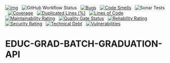 [![img](https://img.shields.io/badge/Lifecycle-Experimental-339999)](https://github.com/bcgov/repomountie/blob/master/doc/lifecycle-badges.md) &nbsp;
![GitHub Workflow Status](https://img.shields.io/github/workflow/status/bcgov/educ-grad-batch-graduation-api/Build) &nbsp; 
[![Bugs](https://sonarcloud.io/api/project_badges/measure?project=bcgov_EDUC-GRAD-BATCH-GRADUATION-API&metric=bugs)](https://sonarcloud.io/summary/new_code?id=bcgov_EDUC-GRAD-BATCH-GRADUATION-API) &nbsp;
[![Code Smells](https://sonarcloud.io/api/project_badges/measure?project=bcgov_EDUC-GRAD-BATCH-GRADUATION-API&metric=code_smells)](https://sonarcloud.io/summary/new_code?id=bcgov_EDUC-GRAD-BATCH-GRADUATION-API) &nbsp;
![Sonar Tests](https://img.shields.io/sonar/tests/bcgov_EDUC-GRAD-BATCH-GRADUATION-API?compact_message&server=https%3A%2F%2Fsonarcloud.io) &nbsp;
[![Coverage](https://sonarcloud.io/api/project_badges/measure?project=bcgov_EDUC-GRAD-BATCH-GRADUATION-API&metric=coverage)](https://sonarcloud.io/summary/new_code?id=bcgov_EDUC-GRAD-BATCH-GRADUATION-API) &nbsp;
[![Duplicated Lines (%)](https://sonarcloud.io/api/project_badges/measure?project=bcgov_EDUC-GRAD-BATCH-GRADUATION-API&metric=duplicated_lines_density)](https://sonarcloud.io/summary/new_code?id=bcgov_EDUC-GRAD-BATCH-GRADUATION-API) &nbsp;
[![Lines of Code](https://sonarcloud.io/api/project_badges/measure?project=bcgov_EDUC-GRAD-BATCH-GRADUATION-API&metric=ncloc)](https://sonarcloud.io/summary/new_code?id=bcgov_EDUC-GRAD-BATCH-GRADUATION-API) &nbsp;
[![Maintainability Rating](https://sonarcloud.io/api/project_badges/measure?project=bcgov_EDUC-GRAD-BATCH-GRADUATION-API&metric=sqale_rating)](https://sonarcloud.io/summary/new_code?id=bcgov_EDUC-GRAD-BATCH-GRADUATION-API) &nbsp;
[![Quality Gate Status](https://sonarcloud.io/api/project_badges/measure?project=bcgov_EDUC-GRAD-BATCH-GRADUATION-API&metric=alert_status)](https://sonarcloud.io/summary/new_code?id=bcgov_EDUC-GRAD-BATCH-GRADUATION-API) &nbsp;
[![Reliability Rating](https://sonarcloud.io/api/project_badges/measure?project=bcgov_EDUC-GRAD-BATCH-GRADUATION-API&metric=reliability_rating)](https://sonarcloud.io/summary/new_code?id=bcgov_EDUC-GRAD-BATCH-GRADUATION-API) &nbsp;
[![Security Rating](https://sonarcloud.io/api/project_badges/measure?project=bcgov_EDUC-GRAD-BATCH-GRADUATION-API&metric=security_rating)](https://sonarcloud.io/summary/new_code?id=bcgov_EDUC-GRAD-BATCH-GRADUATION-API) &nbsp;
[![Technical Debt](https://sonarcloud.io/api/project_badges/measure?project=bcgov_EDUC-GRAD-BATCH-GRADUATION-API&metric=sqale_index)](https://sonarcloud.io/summary/new_code?id=bcgov_EDUC-GRAD-BATCH-GRADUATION-API) &nbsp;
[![Vulnerabilities](https://sonarcloud.io/api/project_badges/measure?project=bcgov_EDUC-GRAD-BATCH-GRADUATION-API&metric=vulnerabilities)](https://sonarcloud.io/summary/new_code?id=bcgov_EDUC-GRAD-BATCH-GRADUATION-API) &nbsp;

# EDUC-GRAD-BATCH-GRADUATION-API

